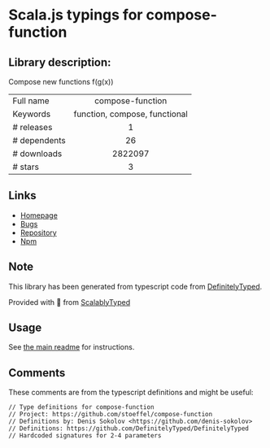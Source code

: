 
# Scala.js typings for compose-function


## Library description:
Compose new functions f(g(x))

|                    |                 |
| ------------------ | :-------------: |
| Full name          | compose-function |
| Keywords           | function, compose, functional |
| # releases         | 1 |
| # dependents       | 26 |
| # downloads        | 2822097 |
| # stars            | 3 |

## Links
- [Homepage](http://github.com/stoeffel/compose-function)
- [Bugs](http://github.com/stoeffel/compose-function/issues)
- [Repository](https://github.com/stoeffel/compose-function)
- [Npm](https://www.npmjs.com/package/compose-function)
    


## Note
This library has been generated from typescript code from [DefinitelyTyped](https://definitelytyped.org).

Provided with :purple_heart: from [ScalablyTyped](https://github.com/oyvindberg/ScalablyTyped)

## Usage
See [the main readme](../../readme.md) for instructions.

## Comments

These comments are from the typescript definitions and might be useful:
```
// Type definitions for compose-function
// Project: https://github.com/stoeffel/compose-function
// Definitions by: Denis Sokolov <https://github.com/denis-sokolov>
// Definitions: https://github.com/DefinitelyTyped/DefinitelyTyped
// Hardcoded signatures for 2-4 parameters

```

